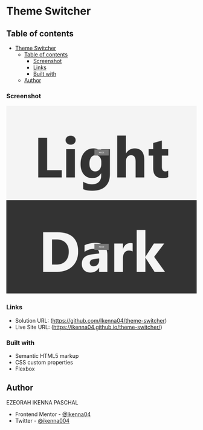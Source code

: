 # Theme Switcher

## Table of contents

- [Theme Switcher](#theme-switcher)
  - [Table of contents](#table-of-contents)
    - [Screenshot](#screenshot)
    - [Links](#links)
    - [Built with](#built-with)
  - [Author](#author)

### Screenshot

![](screen-shots/Screenshot%202024-05-27%20at%2000-51-59%20Document.png)
![](screen-shots/Screenshot%202024-05-27%20at%2000-52-05%20Document.png)

### Links

- Solution URL: (https://github.com/Ikenna04/theme-switcher)
- Live Site URL: (https://ikenna04.github.io/theme-switcher/)

### Built with

- Semantic HTML5 markup
- CSS custom properties
- Flexbox

## Author

EZEORAH IKENNA PASCHAL

<!-- - Website - [Add your name here](https://www.your-site.com) -->

- Frontend Mentor - [@Ikenna04](https://www.frontendmentor.io/profile/Ikenna04)
- Twitter - [@ikenna004](https://www.twitter.com/ikenna004)
